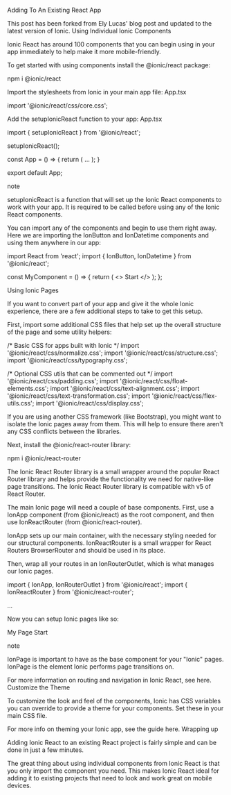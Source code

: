 Adding To An Existing React App

This post has been forked from Ely Lucas' blog post and updated to the latest version of Ionic.
Using Individual Ionic Components

Ionic React has around 100 components that you can begin using in your app immediately to help make it more mobile-friendly.

To get started with using components install the @ionic/react package:

npm i @ionic/react

Import the stylesheets from Ionic in your main app file:
App.tsx

import '@ionic/react/css/core.css';

Add the setupIonicReact function to your app:
App.tsx

import { setupIonicReact } from '@ionic/react';

setupIonicReact();

const App = () => {
  return (
    ...
  );
}

export default App;

note

setupIonicReact is a function that will set up the Ionic React components to work with your app. It is required to be called before using any of the Ionic React components.

You can import any of the components and begin to use them right away. Here we are importing the IonButton and IonDatetime components and using them anywhere in our app:

import React from 'react';
import { IonButton, IonDatetime } from '@ionic/react';

const MyComponent = () => {
  return (
    <>
      <IonDatetime></IonDatetime>
      <IonButton fill="clear">Start</IonButton>
    </>
  );
};

Using Ionic Pages

If you want to convert part of your app and give it the whole Ionic experience, there are a few additional steps to take to get this setup.

First, import some additional CSS files that help set up the overall structure of the page and some utility helpers:

/* Basic CSS for apps built with Ionic */
import '@ionic/react/css/normalize.css';
import '@ionic/react/css/structure.css';
import '@ionic/react/css/typography.css';

/* Optional CSS utils that can be commented out */
import '@ionic/react/css/padding.css';
import '@ionic/react/css/float-elements.css';
import '@ionic/react/css/text-alignment.css';
import '@ionic/react/css/text-transformation.css';
import '@ionic/react/css/flex-utils.css';
import '@ionic/react/css/display.css';

If you are using another CSS framework (like Bootstrap), you might want to isolate the Ionic pages away from them. This will help to ensure there aren't any CSS conflicts between the libraries.

Next, install the @ionic/react-router library:

npm i @ionic/react-router

The Ionic React Router library is a small wrapper around the popular React Router library and helps provide the functionality we need for native-like page transitions. The Ionic React Router library is compatible with v5 of React Router.

The main Ionic page will need a couple of base components. First, use a IonApp component (from @ionic/react) as the root component, and then use IonReactRouter (from @ionic/react-router).

IonApp sets up our main container, with the necessary styling needed for our structural components. IonReactRouter is a small wrapper for React Routers BrowserRouter and should be used in its place.

Then, wrap all your routes in an IonRouterOutlet, which is what manages our Ionic pages.

import { IonApp, IonRouterOutlet } from '@ionic/react';
import { IonReactRouter } from '@ionic/react-router';

...

<IonApp>
  <IonReactRouter>
    <IonRouterOutlet>
      <Route path="/" exact component={Home} />
      <Route path="/about" exact component={About} />
    </IonRouterOutlet>
  </IonReactRouter>
</IonApp>

Now you can setup Ionic pages like so:

<IonPage>
  <IonHeader>
    <IonToolbar>
      <IonTitle>My Page</IonTitle>
    </IonToolbar>
  </IonHeader>
  <IonContent>
    <IonDatetime></IonDatetime>
    <IonButton fill="clear">Start</IonButton>
  </IonContent>
</IonPage>

note

IonPage is important to have as the base component for your "Ionic" pages. IonPage is the element Ionic performs page transitions on.

For more information on routing and navigation in Ionic React, see here.
Customize the Theme

To customize the look and feel of the components, Ionic has CSS variables you can override to provide a theme for your components. Set these in your main CSS file.

For more info on theming your Ionic app, see the guide here.
Wrapping up

Adding Ionic React to an existing React project is fairly simple and can be done in just a few minutes.

The great thing about using individual components from Ionic React is that you only import the component you need. This makes Ionic React ideal for adding it to existing projects that need to look and work great on mobile devices.